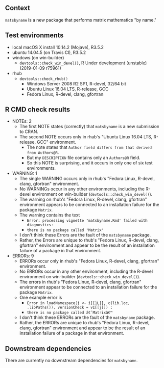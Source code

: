 ## Context
`matsbyname` is a new package that performs matrix mathematics "by name."

## Test environments
* local macOS X install 10.14.2 (Mojave), R3.5.2
* ubuntu 14.04.5 (on Travis CI), R3.5.2
* windows (on win-builder)
    * `devtools::check_win_devel()`, R Under development (unstable) (2019-01-09 r75961)
* rhub
    * `devtools::check_rhub()`
        * Windows Server 2008 R2 SP1, R-devel, 32/64 bit
        * Ubuntu Linux 16.04 LTS, R-release, GCC
        * Fedora Linux, R-devel, clang, gfortran

## R CMD check results
* NOTEs: 2
    * The first NOTE states (correctly) that `matsbyname` is a new submission to CRAN. 
    * The second NOTE occurs only in rhub's "Ubuntu Linux 16.04 LTS, R-release, GCC" environment.
        * The note states that `Author field differs from that derived from Authors@R`.
        * But my `DESCRIPTION` file contains only an `Authors@R` field.
        * So this NOTE is surprising, and it occurs in only one of six test environments.
* WARNING: 1
    * The single WARNING occurs only in rhub's "Fedora Linux, R-devel, clang, gfortran" environment. 
    * No WARNINGs occur in any other environments, 
      including the R-devel environment on win-builder (`devtools::check_win_devel()`).
    * The warning on rhub's "Fedora Linux, R-devel, clang, gfortran" environment appears to be connected to 
      an installation failure for the package `Matrix`.
    * The warning contains the text
        * `Error: processing vignette 'matsbyname.Rmd' failed with diagnostics:`
        * `there is no package called 'Matrix'`
    * I don't think these Errors are the fault of the `matsbyname` package.
    * Rather, the Errors are unique to rhub's "Fedora Linux, R-devel, clang, gfortran" environment
      and appear to be the result of an installation failure of a package in that environment.
* ERRORs: 9
    * ERRORs occur only in rhub's "Fedora Linux, R-devel, clang, gfortran" environment. 
    * No ERRORs occur in any other environment, 
      including the R-devel environment on win-builder (`devtools::check_win_devel()`).
    * The errors in rhub's "Fedora Linux, R-devel, clang, gfortran" environment appear to be connected to 
      an installation failure for the package `Matrix`.
    * One example error is 
        * `Error in loadNamespace(j <- i[[1L]], c(lib.loc, .libPaths()), versionCheck = vI[[j]]) :`
        * `there is no package called â€˜Matrixâ€™`
    * I don't think these ERRORs are the fault of the `matsbyname` package.
    * Rather, the ERRORs are unique to rhub's "Fedora Linux, R-devel, clang, gfortran" environment
      and appear to be the result of an installation failure of a package in that environment.

## Downstream dependencies
There are currently no downstream dependencies for `matsbyname`.